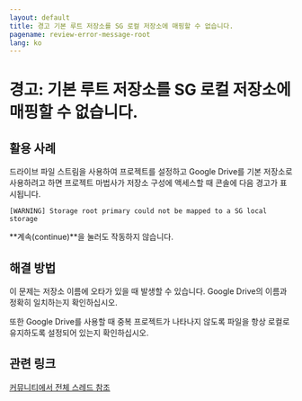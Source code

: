 ```yaml
---
layout: default
title: 경고 기본 루트 저장소를 SG 로컬 저장소에 매핑할 수 없습니다.
pagename: review-error-message-root
lang: ko
---
```


# 경고: 기본 루트 저장소를 SG 로컬 저장소에 매핑할 수 없습니다.

## 활용 사례

드라이브 파일 스트림을 사용하여 프로젝트를 설정하고 Google Drive를 기본 저장소로 사용하려고 하면 프로젝트 마법사가 저장소 구성에 액세스할 때 콘솔에 다음 경고가 표시됩니다.

`[WARNING] Storage root primary could not be mapped to a SG local storage`

**계속(continue)**을 눌러도 작동하지 않습니다.

## 해결 방법

이 문제는 저장소 이름에 오타가 있을 때 발생할 수 있습니다. Google Drive의 이름과 정확히 일치하는지 확인하십시오.

또한 Google Drive를 사용할 때 중복 프로젝트가 나타나지 않도록 파일을 항상 로컬로 유지하도록 설정되어 있는지 확인하십시오.

## 관련 링크

[커뮤니티에서 전체 스레드 참조](https://community.shotgridsoftware.com/t/11185)